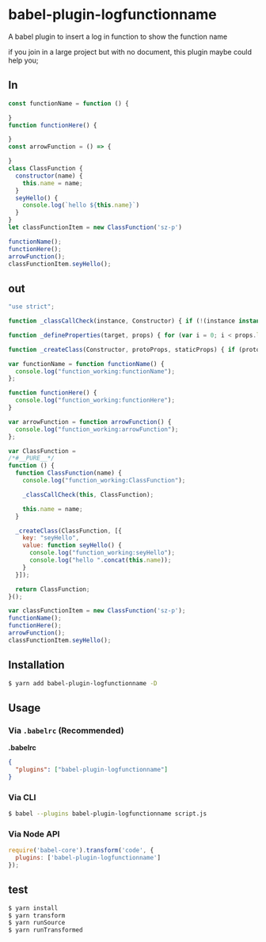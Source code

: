# babel-plugin-logfunctionname
A babel plugin to insert a log in function to show the function name

if you join in a large project but with no document, this plugin maybe could help you;

## In
```javascript
const functionName = function () {

}
function functionHere() {

}
const arrowFunction = () => {

}
class ClassFunction {
  constructor(name) {
    this.name = name;
  }
  seyHello() {
    console.log(`hello ${this.name}`)
  }
}
let classFunctionItem = new ClassFunction('sz-p')

functionName();
functionHere();
arrowFunction();
classFunctionItem.seyHello();
```
## out
```javascript
"use strict";

function _classCallCheck(instance, Constructor) { if (!(instance instanceof Constructor)) { throw new TypeError("Cannot call a class as a function"); } }

function _defineProperties(target, props) { for (var i = 0; i < props.length; i++) { var descriptor = props[i]; descriptor.enumerable = descriptor.enumerable || false; descriptor.configurable = true; if ("value" in descriptor) descriptor.writable = true; Object.defineProperty(target, descriptor.key, descriptor); } }

function _createClass(Constructor, protoProps, staticProps) { if (protoProps) _defineProperties(Constructor.prototype, protoProps); if (staticProps) _defineProperties(Constructor, staticProps); return Constructor; }

var functionName = function functionName() {
  console.log("function_working:functionName");
};

function functionHere() {
  console.log("function_working:functionHere");
}

var arrowFunction = function arrowFunction() {
  console.log("function_working:arrowFunction");
};

var ClassFunction =
/*#__PURE__*/
function () {
  function ClassFunction(name) {
    console.log("function_working:ClassFunction");

    _classCallCheck(this, ClassFunction);

    this.name = name;
  }

  _createClass(ClassFunction, [{
    key: "seyHello",
    value: function seyHello() {
      console.log("function_working:seyHello");
      console.log("hello ".concat(this.name));
    }
  }]);

  return ClassFunction;
}();

var classFunctionItem = new ClassFunction('sz-p');
functionName();
functionHere();
arrowFunction();
classFunctionItem.seyHello();
```
## Installation
```sh
$ yarn add babel-plugin-logfunctionname -D
```
## Usage

### Via `.babelrc` (Recommended)

**.babelrc**

```json
{
  "plugins": ["babel-plugin-logfunctionname"]
}
```

### Via CLI

```sh
$ babel --plugins babel-plugin-logfunctionname script.js
```

### Via Node API

```javascript
require('babel-core').transform('code', {
  plugins: ['babel-plugin-logfunctionname']
});
```

## test
```sh
$ yarn install
$ yarn transform
$ yarn runSource
$ yarn runTransformed
```
